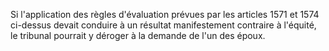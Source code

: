   
Si l'application des règles d'évaluation prévues par les articles 1571 et 1574 ci-dessus devait conduire à un résultat manifestement contraire à l'équité, le tribunal pourrait y déroger à la demande de l'un des époux.  

  

